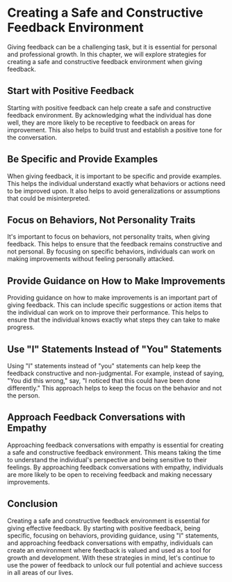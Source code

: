 Creating a Safe and Constructive Feedback Environment
=================================================================================

Giving feedback can be a challenging task, but it is essential for personal and professional growth. In this chapter, we will explore strategies for creating a safe and constructive feedback environment when giving feedback.

Start with Positive Feedback
----------------------------

Starting with positive feedback can help create a safe and constructive feedback environment. By acknowledging what the individual has done well, they are more likely to be receptive to feedback on areas for improvement. This also helps to build trust and establish a positive tone for the conversation.

Be Specific and Provide Examples
--------------------------------

When giving feedback, it is important to be specific and provide examples. This helps the individual understand exactly what behaviors or actions need to be improved upon. It also helps to avoid generalizations or assumptions that could be misinterpreted.

Focus on Behaviors, Not Personality Traits
------------------------------------------

It's important to focus on behaviors, not personality traits, when giving feedback. This helps to ensure that the feedback remains constructive and not personal. By focusing on specific behaviors, individuals can work on making improvements without feeling personally attacked.

Provide Guidance on How to Make Improvements
--------------------------------------------

Providing guidance on how to make improvements is an important part of giving feedback. This can include specific suggestions or action items that the individual can work on to improve their performance. This helps to ensure that the individual knows exactly what steps they can take to make progress.

Use "I" Statements Instead of "You" Statements
----------------------------------------------

Using "I" statements instead of "you" statements can help keep the feedback constructive and non-judgmental. For example, instead of saying, "You did this wrong," say, "I noticed that this could have been done differently." This approach helps to keep the focus on the behavior and not the person.

Approach Feedback Conversations with Empathy
--------------------------------------------

Approaching feedback conversations with empathy is essential for creating a safe and constructive feedback environment. This means taking the time to understand the individual's perspective and being sensitive to their feelings. By approaching feedback conversations with empathy, individuals are more likely to be open to receiving feedback and making necessary improvements.

Conclusion
----------

Creating a safe and constructive feedback environment is essential for giving effective feedback. By starting with positive feedback, being specific, focusing on behaviors, providing guidance, using "I" statements, and approaching feedback conversations with empathy, individuals can create an environment where feedback is valued and used as a tool for growth and development. With these strategies in mind, let's continue to use the power of feedback to unlock our full potential and achieve success in all areas of our lives.
